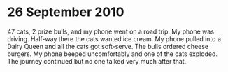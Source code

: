 
# 26 September 2010

47 cats, 2 prize bulls, and my phone went on a road trip.  My phone was driving.  Half-way there the cats wanted ice cream.  My phone pulled into a Dairy Queen and all the cats got soft-serve.  The bulls ordered cheese burgers.  My phone beeped uncomfortably and one of the cats exploded.  The journey continued but no one talked very much after that.
